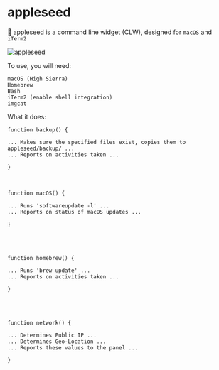 # appleseed
 appleseed is a command line widget (CLW), designed for `macOS` and `iTerm2`

![appleseed](https://github.com/mattinclude/macOS/blob/master/img/appleseed2.png)

To use, you will need:
        
    macOS (High Sierra)
    Homebrew
    Bash
    iTerm2 (enable shell integration)
    imgcat

What it does:


    function backup() {
    
    ... Makes sure the specified files exist, copies them to appleseed/backup/ ... 
    ... Reports on activities taken ...
    
    } 

<br>

    function macOS() {
    
    ... Runs 'softwareupdate -l' ...
    ... Reports on status of macOS updates ... 
    
    }

<br><br>

    function homebrew() {
    
    ... Runs 'brew update' ...
    ... Reports on activities taken ... 
    
    }
 
<br><br>

    function network() {
    
    ... Determines Public IP ...
    ... Determines Geo-Location ... 
    ... Reports these values to the panel ...
    
    } 
